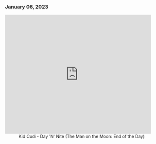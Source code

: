 ### January 06, 2023

<iframe title="Kid Cudi - Day 'N' Nite (The Man on the Moon: End of the Day)" width="480" height="390" src="http://www.youtube.com/watch?v=5RXnLaKCRqQ?autoplay=0" frameborder="0" allowfullscreen></iframe>
</br>
<center>Kid Cudi - Day 'N' Nite (The Man on the Moon: End of the Day)</center>
